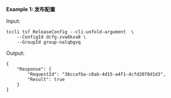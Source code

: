 **Example 1: 发布配置**



Input: 

```
tccli tsf ReleaseConfig --cli-unfold-argument  \
    --ConfigId dcfg-zvw6kxa8 \
    --GroupId group-nalqbgvq
```

Output: 
```
{
    "Response": {
        "RequestId": "36ccafba-c8ab-4d15-a4f1-4cfd2070d1d3",
        "Result": true
    }
}
```

